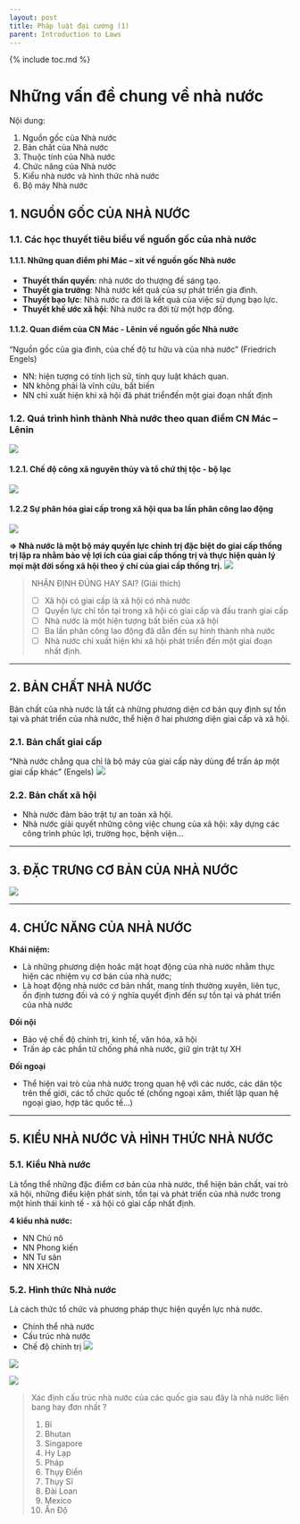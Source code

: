 ```yaml
---
layout: post
title: Pháp luật đại cương (1)
parent: Introduction to Laws
---
```


{% include toc.md %}

# Những vấn đề chung về nhà nước

Nội dung:
1. Nguồn gốc của Nhà nước
2. Bản chất của Nhà nước
3. Thuộc tính của Nhà nước
4. Chức năng của Nhà nước
5. Kiểu nhà nước và hình thức nhà nước
6. Bộ máy Nhà nước

## 1. NGUỒN GỐC CỦA NHÀ NƯỚC

### 1.1. Các học thuyết tiêu biểu về nguồn gốc của nhà nước
#### 1.1.1. Những quan điểm phi Mác – xit về nguồn gốc Nhà nước

- **Thuyết thần quyền**: nhà nước do thượng đế sáng tạo. 
- **Thuyết gia trưởng**: Nhà nước kết quả của sự phát triển gia đình.
- **Thuyết bạo lực**: Nhà nước ra đời là kết quả của việc sử dụng bạo lực.
- **Thuyết khế ước xã hội**: Nhà nước ra đời từ một hợp đồng.

#### 1.1.2. Quan điểm của CN Mác - Lênin về nguồn gốc Nhà nước
“Nguồn gốc của gia đình, của chế độ tư hữu và của nhà nước” (Friedrich Engels)

- NN: hiện tượng có tính lịch sử, tính quy luật khách quan.
- NN không phải là vĩnh cửu, bất biến
- NN chỉ xuất hiện khi xã hội đã phát triểnđến một giai đoạn nhất định

### 1.2. Quá trình hình thành Nhà nước theo quan điểm CN Mác – Lênin
![](https://i.imgur.com/9JjX1Ac.png)


#### 1.2.1. Chế độ công xã nguyên thủy và tổ chứ thị tộc - bộ lạc
![](https://i.imgur.com/xdoRTzP.png)

#### 1.2.2 Sự phân hóa giai cấp trong xã hội qua ba lần phân công lao động
![](https://i.imgur.com/mPLM3Jy.png)



**=> Nhà nước là một bộ máy quyền lực chính trị đặc biệt do giai cấp thống trị lập ra nhằm bảo vệ lợi ích của giai cấp thống trị và thực hiện quản lý mọi mặt đời sống xã hội theo ý chí của giai cấp thống trị.**
![](https://i.imgur.com/OIAav66.png)

> NHẬN ĐỊNH ĐÚNG HAY SAI? (Giải thích)
> - [ ] Xã hội có giai cấp là xã hội có nhà nước
> - [ ] Quyền lực chỉ tồn tại trong xã hội có giai cấp và đấu tranh giai cấp
> - [ ] Nhà nước là một hiện tượng bất biến của xã hội
> - [ ] Ba lần phân công lao động đã dẫn đến sự hình thành nhà nước
> - [ ] Nhà nước chỉ xuất hiện khi xã hội phát triển đến một giai đoạn nhất định.


---

## 2. BẢN CHẤT NHÀ NƯỚC
Bản chất của nhà nước là tất cả những phương diện cơ bản quy định sự tồn tại và phát triển của nhà nước, thể hiện ở hai phương diện giai cấp và xã hội.

### 2.1. Bản chất giai cấp
“Nhà nước chẳng qua chỉ là bộ máy của giai cấp này dùng để trấn áp một giai cấp khác” (Engels)
![](https://i.imgur.com/cGNfFgb.png)

### 2.2. Bản chất xã hội
- Nhà nước đảm bảo trật tự an toàn xã hội. 
- Nhà nước giải quyết những công việc chung của xã hội: xây dựng các công trình phúc lợi, trường học, bệnh viện…


---

## 3. ĐẶC TRƯNG CƠ BẢN CỦA NHÀ NƯỚC
![](https://i.imgur.com/Jt3c8d3.png)


---

## 4. CHỨC NĂNG CỦA NHÀ NƯỚC
**Khái niệm:**
- Là những phương diện hoăc mặt hoạt động của nhà nước nhằm thực hiện các nhiệm vụ cơ bản của nhà nước;
- Là hoạt động nhà nước cơ bản nhất, mang tính thường xuyên, liên tục, ổn định tương đối và có ý nghĩa quyết định đến sự tồn tại và phát triển của nhà nước

**Đối nội**
- Bảo vệ chế độ chính trị, kinh tế, văn hóa, xã hội
- Trấn áp các phần tử chống phá nhà nước, giữ gìn trật tự XH

**Đối ngoại**
- Thể hiện vai trò của nhà nước trong quan hệ với các nước, các dân tộc trên thế giới, các tổ chức quốc tế (chống ngoại xâm, thiết lập quan hệ ngoại giao, hợp tác quốc tế…)


---

## 5. KIỂU NHÀ NƯỚC VÀ HÌNH THỨC NHÀ NƯỚC
### 5.1. Kiểu Nhà nước
Là tổng thể những đặc điểm cơ bản của nhà nước, thể hiện bản chất, vai trò xã hội, những điều kiện phát sinh, tồn tại và phát triển của nhà nước trong một hình thái kinh tế - xã hội có giai cấp nhất định.

**4 kiểu nhà nước:**
* NN Chủ nô
* NN Phong kiến
* NN Tư sản
* NN XHCN

### 5.2. Hình thức Nhà nước
Là cách thức tổ chức và phương pháp thực hiện quyền lực nhà nước.
- Chính thể nhà nước
- Cấu trúc nhà nước
- Chế độ chính trị
![](https://i.imgur.com/82p1LAK.png)

![](https://i.imgur.com/5BCe9WO.png)

![](https://i.imgur.com/Pblpe8n.png)

> Xác định cấu trúc nhà nước của các quốc gia sau đây là nhà nước liên bang hay đơn nhất ?
> 1. Bỉ
> 2. Bhutan
> 3. Singapore
> 4. Hy Lạp
> 5. Pháp
> 6. Thụy Điển
> 7. Thụy Sĩ
> 8. Đài Loan
> 9. Mexico
> 10. Ấn Độ